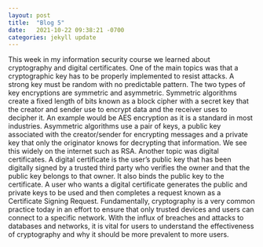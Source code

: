 ```yaml
---
layout: post
title:  "Blog 5"
date:   2021-10-22 09:38:21 -0700
categories: jekyll update
---
```

This week in my information security course we learned about cryptography and digital certificates. One of the main topics was that a cryptographic key has to be properly implemented to resist attacks. A strong key must be random with no predictable pattern. The two types of key encryptions are symmetric and asymmetric. Symmetric algorithms create a fixed length of bits known as a block cipher with a secret key that the creator and sender use to encrypt data and the receiver uses to decipher it. An example would be AES encryption as it is a standard in most industries. Asymmetric algorithms use a pair of keys, a public key associated with the creator/sender for encrypting messages and a private key that only the originator knows for decrypting that information. We see this widely on the internet such as RSA. Another topic was digital certificates. A digital certificate is the user’s public key that has been digitally signed by a trusted third party who verifies the owner and that the public key belongs to that owner. It also binds the public key to the certificate. A user who wants a digital certificate generates the public and private keys to be used and then completes a request known as a Certificate Signing Request. Fundamentally, cryptography is a very common practice today in an effort to ensure that only trusted devices and users can connect to a specific network. With the influx of breaches and attacks to databases and networks, it is vital for users to understand the effectiveness of cryptography and why it should be more prevalent to more users. 